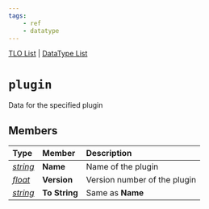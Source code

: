 ```yaml
---
tags:
    - ref
    - datatype
---
```

[TLO List](../top-level-objects/tlo-list.md) | [DataType List](../data-types/datatype-list.md)
# `plugin`

Data for the specified plugin

## Members

| **Type** | **Member** | **Description** |
| :--- | :--- | :--- |
| [_string_](datatype-string.md) | **Name** | Name of the plugin |
| [_float_](datatype-float.md) | **Version** | Version number of the plugin |
| [_string_](datatype-string.md) | **To String** | Same as **Name** |

